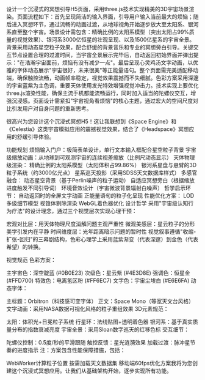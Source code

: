 设计一个沉浸式的冥想引导H5页面，采用three.js技术实现精美的3D宇宙场景渲染。页面流程如下：首先呈现简洁的输入界面，引导用户输入当前最大的烦恼；随后进入冥想环节，通过流畅的动画过渡，从地球视角开始逐步放大至太阳系、银河系直至整个宇宙。场景设计需包含：精确比例的太阳系模型（突出太阳占99%质量的视觉效果）、银河系3000亿恒星的壮观呈现、以及1500亿星系的宇宙全景。背景采用动态星空粒子效果，配合舒缓的背景音乐和专业的冥想旁白引导。关键交互节点设置合理的过渡时间，当宇宙全景展示完毕后，自动返回初始界面并弹出提示："在浩瀚宇宙面前，烦恼有没有减少一点"。最后呈现心灵鸡汤文字动画，以优雅的字体动态展示"宇宙很好，未来很美"等正能量语句。整个页面需完美适配移动端，确保触控流畅，动画帧率稳定，视觉效果震撼而不失细腻。色彩方案采用深邃的宇宙蓝紫为主色调，重要天体使用发光特效增强视觉冲击力。技术实现上要优化three.js渲染性能，确保主流手机都能流畅运行，同时加入适当的陀螺仪交互，增强沉浸感。页面设计需紧扣"宇宙视角看烦恼"的核心主题，通过宏大的空间尺度对比引发用户对自身问题的重新思考。

很高兴为您设计这个沉浸式冥想H5！这让我联想到《Space Engine》和《Celestia》这类宇宙模拟应用的震撼视觉效果，结合了《Headspace》冥想应用的舒缓引导体验。

功能规划
烦恼输入门户：极简表单设计，单行文本输入框配合星空粒子背景
宇宙级缩放动画：从地球到可观测宇宙的连续视差缩放（比例尺动态显示）
天体物理级渲染：
精确比例的太阳系模型（太阳体积占99.86%）
银河系星盘与悬臂的3D粒子系统（约3000亿光点）
星系巡天投影（采用SDSS天文数据库样式）
多感官融合：
动态星空背景（基于Perlin噪声的粒子运动）
自适应冥想旁白（根据缩放进度触发不同引导词）
环境音效设计（宇宙微波背景辐射白噪声）
哲学启示环节：
自动返回时的全屏文字动画
正能量语句的粒子化呈现
性能优化方案：
LOD多级细节模型
视锥体剔除渲染
WebGL着色器优化
设计哲学
采用"宇宙级认知行为疗法"的设计理念，通过三个视觉层次实现心理干预：

宏观对比层：用天体物理尺度消解问题主观严重性
微观美感层：星云粒子的分形美学引发内在平静
时间维度层：光年距离暗示问题的暂时性
视觉叙事遵循"收缩-扩张-回归"的三幕剧结构，色彩心理学上采用蓝紫渐变（代表深邃）到金色（代表希望）的转换。

视觉规范
色彩方案：

主宇宙色：深空靛蓝 (#0B0E23)
次级色：星云紫 (#4E3D8E)
强调色：恒星金 (#FFD700)
特效色：电离氢区粉 (#FF6EC7)
文字色：宇宙尘埃白 (#E6E6FA)
动态字体：

主标题：Orbitron（科技感可变字体）
正文：Space Mono（等宽天文台风格）
文字动画：采用NASA数据可视化风格的粒子重组效果
3D元素规范：

太阳：体积光+日冕粒子系统
行星环：法线贴图+透明着色器
银河系：基于真实质量分布的指数衰减亮度
宇宙全景：采用Sloan数字巡天的红移色标
交互细节：

陀螺仪控制：0.5度/秒的平滑跟随
触控反馈：星光涟漪效果
加载过渡：脉冲星节奏的进度指示
注：方案包含性能保障措施，包括：

WebWorker计算粒子位置
按需加载天文数据集
移动端60fps优化方案我将为您创建这个沉浸式冥想应用。让我们从基础架构开始，逐步实现所有功能。